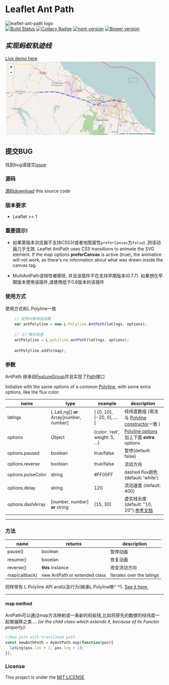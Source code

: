 # Leaflet Ant Path
![leaflet-ant-path logo](https://raw.githubusercontent.com/rubenspgcavalcante/leaflet-ant-path/master/assets/ant-path.png)  
[![Build Status](https://travis-ci.org/rubenspgcavalcante/leaflet-ant-path.svg?branch=master)](https://travis-ci.org/rubenspgcavalcante/leaflet-ant-path)
[![Codacy Badge](https://api.codacy.com/project/badge/Grade/ca1062428b51428b8204e9044d4fdc3b)](https://www.codacy.com/app/rubenspgcavalcante/leaflet-ant-path?utm_source=github.com&amp;utm_medium=referral&amp;utm_content=rubenspgcavalcante/leaflet-ant-path&amp;utm_campaign=Badge_Grade)
[![npm version](https://badge.fury.io/js/leaflet-ant-path.svg)](https://badge.fury.io/js/leaflet-ant-path)
[![Bower version](https://badge.fury.io/bo/leaflet-ant-path.svg)](https://badge.fury.io/bo/leaflet-ant-path)

## *实现蚂蚁轨迹线*
[Live demo here](http://rubenspgcavalcante.github.io/leaflet-ant-path)  
[![example of the animation](https://raw.githubusercontent.com/rubenspgcavalcante/leaflet-ant-path/master/assets/ant-path-demo.gif)](http://rubenspgcavalcante.github.io/leaflet-ant-path)

## 提交BUG
找到bug请提交[issue](https://github.com/ParnDeedlit/WebClient-Leaflet/issues)

### 源码
[源码download](https://github.com/rubenspgcavalcante/leaflet-ant-path-bower/archive/master.zip) this source code

### 版本要求
  - Leaflet >= 1

### 重要提示!
- 如果第版本浏览器不支持CSS3(或者地图属性`preferCanvas`为`false`) ,则该动画几乎无效. Leaflet AntPath uses CSS transitions to animate the SVG element. If the map options **preferCanvas** is active (true),
the animation will not work, as there's no information about what was drawn inside the canvas tag.

- MultiAntPath该特性被移除, 并且该插件不在支持早期版本(0.7.7). 如果想在早期版本使用该插件,请使用低于0.6版本的该插件

### 使用方式
使用方式和L.Polyline一致

```javascript
    // 使用对象构造函数
    var antPolyline = new L.Polyline.AntPath(latlngs, options);

    // 工厂模式构造
    antPolyline = L.polyline.antPath(latlngs, options);

    antPolyline.addTo(map);
```

### 参数
AntPath 继承自[FeatureGroup](http://leafletjs.com/reference.html#featuregroup)并且实现了[Path](http://leafletjs.com/reference.html#path)接口

Initialise with the same options of a common [Polyline]((http://leafletjs.com/reference.html#polyline)), with some extra options, like the flux color.  

| name | type | example | description |
|------|------|---------| ------------|
|latlngs| L.LatLng[] **or** Array\[number, number\]  | \[ \[0, 10\], \[-20, 0\], ... \] |经纬度数组 (用法与 [Polyline constructor](http://leafletjs.com/reference.html#polyline)一致 )
|options| Object  | {color: 'red', weight: 5, ...}  |[Polyline options](http://leafletjs.com/reference.html#polyline-options) 加上下面 **extra** options
|options.paused| boolean | true/false | 暂停(default: false)
|options.reverse| boolean | true/false | 流动方向
|options.pulseColor| string | #FF00FF |  dashed flux颜色 (default: 'white')
|options.delay | string | 120 | 流动速度 (default: 400)
|options.dashArray| [number, number] **or** string | [15, 30] |虚实线长度 (default: "10, 20").[参考文档](https://developer.mozilla.org/en-US/docs/Web/SVG/Attribute/stroke-dasharray)

---

### 方法
| name | returns | description |
|------|---------|-------------|
| pause() | boolean | 暂停动画 |
| resume() | booelan | 恢复动画 |
| reverse() | **this** instance | 改变流动方向 |
| map(callback) | new AntPath or extended class | Iterates over the latlngs |

同样带有 L.Polyline API and以及行为(继承L.Polyline嘛^ ^!). [See it here.](http://leafletjs.com/reference.html#polyline)

---


#### map method
AntPath可以通过map方法映射成一条新的蚂蚁线,比如将原先的数据的经纬度一起做偏移之类....
 *(or the child class which extends it, because of its Functor property)*:
```javascript
//New path with translated path
const newAnthPath = myAntPath.map(function(pos){
  latLng(pos.lat + 1, pos.lng + 1);
});
```

### License
This project is under the [MIT LICENSE](http://opensource.org/licenses/MIT)
